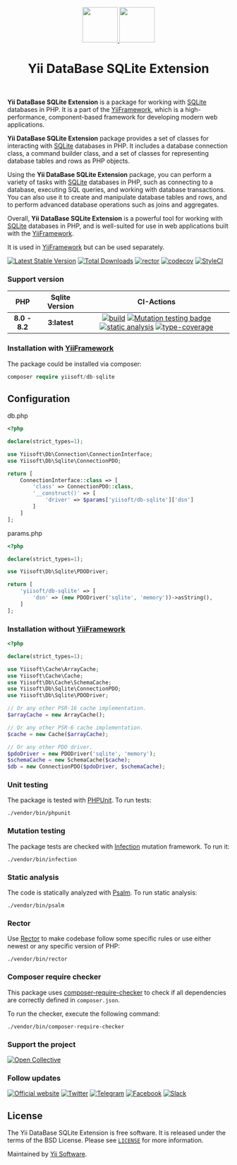 <p align="center">
    <a href="https://github.com/yiisoft" target="_blank">
        <img src="https://yiisoft.github.io/docs/images/yii_logo.svg" height="80px">
    </a>
    <a href="https://www.sqlite.org/" target="_blank">
        <img src="https://upload.wikimedia.org/wikipedia/commons/3/38/SQLite370.svg" height="80px">
    </a>
    <h1 align="center">Yii DataBase SQLite Extension</h1>
    <br>
</p>

**Yii DataBase SQLite Extension** is a package for working with [SQLite] databases in PHP. It is a part of the [YiiFramework], which is a high-performance, component-based framework for developing modern web applications.

**Yii DataBase SQLite Extension** package provides a set of classes for interacting with [SQLite] databases in PHP. It includes a database connection class, a command builder class, and a set of classes for representing database tables and rows as PHP objects.

Using the **Yii DataBase SQLite Extension** package, you can perform a variety of tasks with [SQLite] databases in PHP, such as connecting to a database, executing SQL queries, and working with database transactions. You can also use it to create and manipulate database tables and rows, and to perform advanced database operations such as joins and aggregates.

Overall, **Yii DataBase SQLite Extension** is a powerful tool for working with [SQLite] databases in PHP, and is well-suited for use in web applications built with the [YiiFramework].

It is used in [YiiFramework] but can be used separately.

[SQLite]: https://www.sqlite.org/
[YiiFramework]: https://github.com/yiisoft/core

[![Latest Stable Version](https://poser.pugx.org/yiisoft/db-sqlite/v/stable.png)](https://packagist.org/packages/yiisoft/db-sqlite)
[![Total Downloads](https://poser.pugx.org/yiisoft/db-sqlite/downloads.png)](https://packagist.org/packages/yiisoft/db-sqlite)
[![rector](https://github.com/yiisoft/db-sqlite/actions/workflows/rector.yml/badge.svg)](https://github.com/yiisoft/db-sqlite/actions/workflows/rector.yml)
[![codecov](https://codecov.io/gh/yiisoft/db-sqlite/branch/master/graph/badge.svg?token=YXUHCPPITH)](https://codecov.io/gh/yiisoft/db-sqlite)
[![StyleCI](https://github.styleci.io/repos/145220194/shield?branch=master)](https://github.styleci.io/repos/145220194?branch=master)


### Support version

|  PHP | Sqlite Version            |  CI-Actions
|:----:|:------------------------:|:---:|
|**8.0 - 8.2**| **3:latest**|[![build](https://github.com/yiisoft/db-sqlite/actions/workflows/build.yml/badge.svg?branch=dev)](https://github.com/yiisoft/db-sqlite/actions/workflows/build.yml) [![Mutation testing badge](https://img.shields.io/endpoint?style=flat&url=https%3A%2F%2Fbadge-api.stryker-mutator.io%2Fgithub.com%2Fyiisoft%2Fdb-sqlite%2Fmaster)](https://dashboard.stryker-mutator.io/reports/github.com/yiisoft/db-sqlite/master) [![static analysis](https://github.com/yiisoft/db-sqlite/actions/workflows/static.yml/badge.svg?branch=dev)](https://github.com/yiisoft/db-sqlite/actions/workflows/static.yml) [![type-coverage](https://shepherd.dev/github/yiisoft/db-sqlite/coverage.svg)](https://shepherd.dev/github/yiisoft/db-sqlite)


### Installation with [YiiFramework]

The package could be installed via composer:

```php
composer require yiisoft/db-sqlite
```

## Configuration

db.php

```php
<?php

declare(strict_types=1);

use Yiisoft\Db\Connection\ConnectionInterface;
use Yiisoft\Db\Sqlite\ConnectionPDO;

return [
    ConnectionInterface::class => [
        'class' => ConnectionPDO::class,
        '__construct()' => [
            'driver' => $params['yiisoft/db-sqlite']['dsn']
        ]
    ]
];
```

params.php

```php
<?php

declare(strict_types=1);

use Yiisoft\Db\Sqlite\PDODriver;

return [
    'yiisoft/db-sqlite' => [
        'dsn' => (new PDODriver('sqlite', 'memory'))->asString(),
    ]
];
```

### Installation without [YiiFramework]

```php
<?php

declare(strict_types=1);

use Yiisoft\Cache\ArrayCache;
use Yiisoft\Cache\Cache;
use Yiisoft\Db\Cache\SchemaCache;
use Yiisoft\Db\Sqlite\ConnectionPDO;
use Yiisoft\Db\Sqlite\PDODriver;

// Or any other PSR-16 cache implementation.
$arrayCache = new ArrayCache();

// Or any other PSR-6 cache implementation.
$cache = new Cache($arrayCache); 

// Or any other PDO driver.
$pdoDriver = new PDODriver('sqlite', 'memory'); 
$schemaCache = new SchemaCache($cache);
$db = new ConnectionPDO($pdoDriver, $schemaCache);
```

### Unit testing

The package is tested with [PHPUnit](https://phpunit.de/). To run tests:

```shell
./vendor/bin/phpunit
```

### Mutation testing

The package tests are checked with [Infection](https://infection.github.io/) mutation framework. To run it:

```shell
./vendor/bin/infection
```

### Static analysis

The code is statically analyzed with [Psalm](https://psalm.dev/). To run static analysis:

```shell
./vendor/bin/psalm
```

### Rector

Use [Rector](https://github.com/rectorphp/rector) to make codebase follow some specific rules or 
use either newest or any specific version of PHP: 

```shell
./vendor/bin/rector
```

### Composer require checker

This package uses [composer-require-checker](https://github.com/maglnet/ComposerRequireChecker) to check if all dependencies are correctly defined in `composer.json`.

To run the checker, execute the following command:

```shell
./vendor/bin/composer-require-checker
```

### Support the project

[![Open Collective](https://img.shields.io/badge/Open%20Collective-sponsor-7eadf1?logo=open%20collective&logoColor=7eadf1&labelColor=555555)](https://opencollective.com/yiisoft)

### Follow updates

[![Official website](https://img.shields.io/badge/Powered_by-Yii_Framework-green.svg?style=flat)](https://www.yiiframework.com/)
[![Twitter](https://img.shields.io/badge/twitter-follow-1DA1F2?logo=twitter&logoColor=1DA1F2&labelColor=555555?style=flat)](https://twitter.com/yiiframework)
[![Telegram](https://img.shields.io/badge/telegram-join-1DA1F2?style=flat&logo=telegram)](https://t.me/yii3en)
[![Facebook](https://img.shields.io/badge/facebook-join-1DA1F2?style=flat&logo=facebook&logoColor=ffffff)](https://www.facebook.com/groups/yiitalk)
[![Slack](https://img.shields.io/badge/slack-join-1DA1F2?style=flat&logo=slack)](https://yiiframework.com/go/slack)

## License

The Yii DataBase SQLite Extension is free software. It is released under the terms of the BSD License.
Please see [`LICENSE`](./LICENSE.md) for more information.

Maintained by [Yii Software](https://www.yiiframework.com/).
